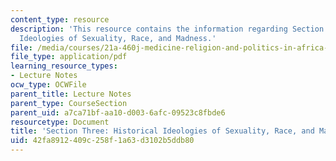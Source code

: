 ```yaml
---
content_type: resource
description: 'This resource contains the information regarding Section Three: Historical
  Ideologies of Sexuality, Race, and Madness.'
file: /media/courses/21a-460j-medicine-religion-and-politics-in-africa-and-the-african-diaspora-spring-2005/42fa8912409c258f1a63d3102b5ddb80_MIT21A_460JS05_2_24_5_460j.pdf
file_type: application/pdf
learning_resource_types:
- Lecture Notes
ocw_type: OCWFile
parent_title: Lecture Notes
parent_type: CourseSection
parent_uid: a7ca71bf-aa10-d003-6afc-09523c8fbde6
resourcetype: Document
title: 'Section Three: Historical Ideologies of Sexuality, Race, and Madness'
uid: 42fa8912-409c-258f-1a63-d3102b5ddb80
---
```

